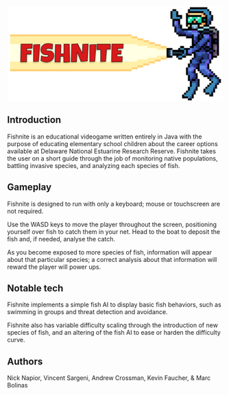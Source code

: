 ![logo](images/OtherResources/logo.png)



## Introduction

Fishnite is an educational videogame written entirely in Java with the purpose of educating elementary school children about the career options available at Delaware National Estuarine Research Reserve.
Fishnite takes the user on a short guide through the job of monitoring native populations, battling invasive species, and analyzing each species of fish.

## Gameplay

Fishnite is designed to run with only a keyboard; mouse or touchscreen are not required.

Use the WASD keys to move the player throughout the screen, positioning yourself over fish to catch them in your net. Head to the boat to deposit the fish and, if needed, analyse the catch.

As you become exposed to more species of fish, information will appear about that particular species; a correct analysis about that information will reward the player will power ups.

## Notable tech

Fishnite implements a simple fish AI to display basic fish behaviors, such as swimming in groups and threat detection and avoidance.

Fishnite also has variable difficulty scaling through the introduction of new species of fish, and an altering of the fish AI to ease or harden the difficulty curve.

## Authors

Nick Napior, Vincent Sargeni, Andrew Crossman, Kevin Faucher, & Marc Bolinas
